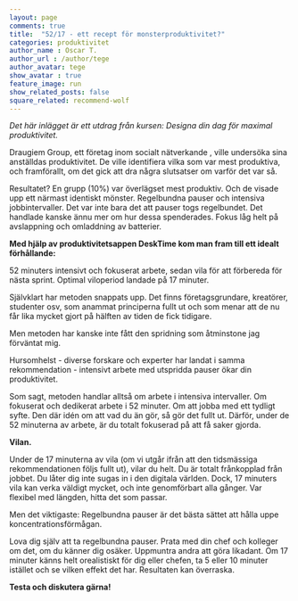 ```yaml
---
layout: page
comments: true
title:  "52/17 - ett recept för monsterproduktivitet?"
categories: produktivitet
author_name : Oscar T.
author_url : /author/tege
author_avatar: tege
show_avatar : true
feature_image: run
show_related_posts: false
square_related: recommend-wolf
---
```



*Det här inlägget är ett utdrag från kursen: Designa din dag för maximal produktivitet.*

Draugiem Group, ett företag inom socialt nätverkande , ville undersöka sina anställdas produktivitet. De ville identifiera vilka som var mest produktiva, och framförallt, om det gick att dra några slutsatser om varför det var så.

Resultatet? En grupp (10%) var överlägset mest produktiv. Och de visade upp ett närmast identiskt mönster. Regelbundna pauser och intensiva jobbintervaller. Det var inte bara det att pauser togs regelbundet. Det handlade kanske ännu mer om hur dessa spenderades. Fokus låg helt på avslappning och omladdning av batterier.


**Med hjälp av produktivitetsappen DeskTime kom man fram till ett idealt förhållande:**


52 minuters intensivt och fokuserat arbete, sedan vila för att förbereda för nästa sprint. Optimal viloperiod landade på 17 minuter.

Självklart har metoden snappats upp. Det finns företagsgrundare, kreatörer, studenter osv, som anammat principerna fullt ut och som menar att de nu får lika mycket gjort på hälften av tiden de fick tidigare.

Men metoden har kanske inte fått den spridning som åtminstone jag förväntat mig. 

Hursomhelst - diverse forskare och experter har landat i samma rekommendation - intensivt arbete med utspridda pauser ökar din produktivitet.

Som sagt, metoden handlar alltså om arbete i intensiva intervaller. Om fokuserat och dedikerat arbete i 52 minuter. Om att jobba med ett tydligt syfte. Den där idén om att vad du än gör, så gör det fullt ut. Därför, under de 52 minuterna av arbete, är du totalt fokuserad på att få saker gjorda.


**Vilan.**

Under de 17 minuterna av vila (om vi utgår ifrån att den tidsmässiga rekommendationen följs fullt ut), vilar du helt. Du är totalt frånkopplad från jobbet. Du låter dig inte sugas in i den digitala världen. Dock, 17 minuters vila kan verka väldigt mycket, och inte genomförbart alla gånger. Var flexibel med längden, hitta det som passar.

Men det viktigaste: Regelbundna pauser är det bästa sättet att hålla uppe koncentrationsförmågan.

Lova dig själv att ta regelbundna pauser. Prata med din chef och kolleger om det, om du känner dig osäker. Uppmuntra andra att göra likadant. Om 17 minuter känns helt orealistiskt för dig eller chefen, ta 5 eller 10 minuter istället och se vilken effekt det har. Resultaten kan överraska.

**Testa och diskutera gärna!**



